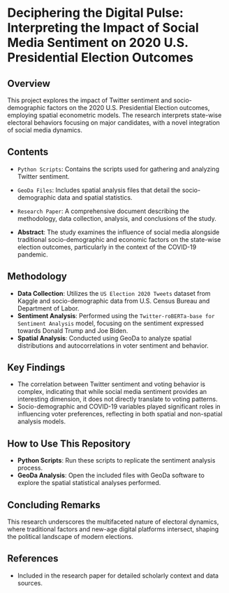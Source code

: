 # Deciphering the Digital Pulse: Interpreting the Impact of Social Media Sentiment on 2020 U.S. Presidential Election Outcomes

## Overview
This project explores the impact of Twitter sentiment and socio-demographic factors on the 2020 U.S. Presidential Election outcomes, employing spatial econometric models. The research interprets state-wise electoral behaviors focusing on major candidates, with a novel integration of social media dynamics.

## Contents
- `Python Scripts`: Contains the scripts used for gathering and analyzing Twitter sentiment.
- `GeoDa Files`: Includes spatial analysis files that detail the socio-demographic data and spatial statistics.
- `Research Paper`: A comprehensive document describing the methodology, data collection, analysis, and conclusions of the study.

- **Abstract**: The study examines the influence of social media alongside traditional socio-demographic and economic factors on the state-wise election outcomes, particularly in the context of the COVID-19 pandemic.

## Methodology
- **Data Collection**: Utilizes the `US Election 2020 Tweets` dataset from Kaggle and socio-demographic data from U.S. Census Bureau and Department of Labor.
- **Sentiment Analysis**: Performed using the `Twitter-roBERTa-base for Sentiment Analysis` model, focusing on the sentiment expressed towards Donald Trump and Joe Biden.
- **Spatial Analysis**: Conducted using GeoDa to analyze spatial distributions and autocorrelations in voter sentiment and behavior.

## Key Findings
- The correlation between Twitter sentiment and voting behavior is complex, indicating that while social media sentiment provides an interesting dimension, it does not directly translate to voting patterns.
- Socio-demographic and COVID-19 variables played significant roles in influencing voter preferences, reflecting in both spatial and non-spatial analysis models.

## How to Use This Repository
- **Python Scripts**: Run these scripts to replicate the sentiment analysis process.
- **GeoDa Analysis**: Open the included files with GeoDa software to explore the spatial statistical analyses performed.

## Concluding Remarks
This research underscores the multifaceted nature of electoral dynamics, where traditional factors and new-age digital platforms intersect, shaping the political landscape of modern elections.

## References
- Included in the research paper for detailed scholarly context and data sources.

